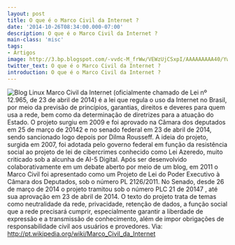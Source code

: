 ```yaml
---
layout: post
title: O que é o Marco Civil da Internet ?
date: '2014-10-26T08:34:00.000-07:00'
description: O que é o Marco Civil da Internet ?
main-class: 'misc'
tags:
- Artigos
image: http://3.bp.blogspot.com/-vvdc-M_frWw/VEWzUjCSxpI/AAAAAAAAA40/YwqvqlBOwHo/s72-c/portaldozeleo_Dilma-marco-civil-da-internet.jpg
twitter_text: O que é o Marco Civil da Internet ?
introduction: O que é o Marco Civil da Internet ?
---
```

![Blog Linux](http://3.bp.blogspot.com/-vvdc-M_frWw/VEWzUjCSxpI/AAAAAAAAA40/YwqvqlBOwHo/s320/portaldozeleo_Dilma-marco-civil-da-internet.jpg "Blog Linux")
Marco Civil da Internet (oficialmente chamado de Lei nº 12.965, de 23 de abril de 2014) é a lei que regula o uso da Internet no Brasil, por meio da previsão de princípios, garantias, direitos e deveres para quem usa a rede, bem como da determinação de diretrizes para a atuação do Estado.
O projeto surgiu em 2009 e foi aprovado na Câmara dos deputados em 25 de março de 20142 e no senado federal em 23 de abril de 2014, sendo sancionado logo depois por Dilma Rousseff.
A ideia do projeto, surgida em 2007, foi adotada pelo governo federal em função da resistência social ao projeto de lei de cibercrimes conhecido como Lei Azeredo, muito criticado sob a alcunha de AI-5 Digital. Após ser desenvolvido colaborativamente em um debate aberto por meio de um blog, em 2011 o Marco Civil foi apresentado como um Projeto de Lei do Poder Executivo à Câmara dos Deputados, sob o número PL 2126/2011. No Senado, desde 26 de março de 2014 o projeto tramitou sob o número PLC 21 de 20147 , até sua aprovação em 23 de abril de 2014.
O texto do projeto trata de temas como neutralidade da rede, privacidade, retenção de dados, a função social que a rede precisará cumprir, especialmente garantir a liberdade de expressão e a transmissão de conhecimento, além de impor obrigações de responsabilidade civil aos usuários e provedores.
Via: http://pt.wikipedia.org/wiki/Marco_Civil_da_Internet
